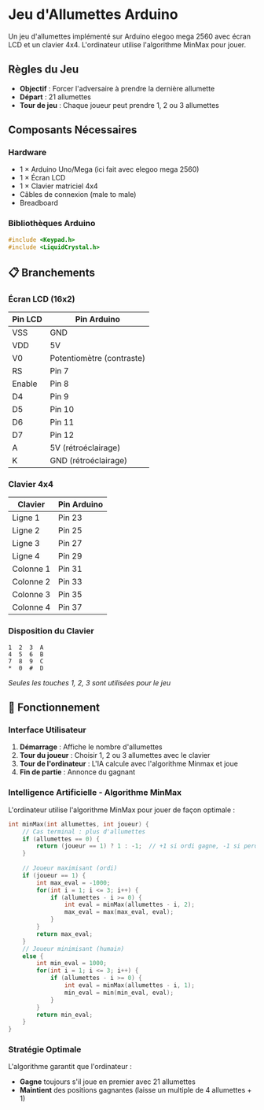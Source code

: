 #  Jeu d'Allumettes Arduino

Un jeu d'allumettes implémenté sur Arduino elegoo mega 2560 avec écran LCD et un clavier 4x4. L'ordinateur utilise l'algorithme MinMax pour jouer.

##  Règles du Jeu

- **Objectif** : Forcer l'adversaire à prendre la dernière allumette
- **Départ** : 21 allumettes
- **Tour de jeu** : Chaque joueur peut prendre 1, 2 ou 3 allumettes

##  Composants Nécessaires

### Hardware
- 1 × Arduino Uno/Mega (ici fait avec elegoo mega 2560)
- 1 × Écran LCD
- 1 × Clavier matriciel 4x4
- Câbles de connexion (male to male)
- Breadboard 

### Bibliothèques Arduino
```cpp
#include <Keypad.h>
#include <LiquidCrystal.h>
```

## 📋 Branchements

### Écran LCD (16x2)
| Pin LCD | Pin Arduino |
|---------|-------------|
| VSS     | GND         |
| VDD     | 5V          |
| V0      | Potentiomètre (contraste) |
| RS      | Pin 7       |
| Enable  | Pin 8       |
| D4      | Pin 9       |
| D5      | Pin 10      |
| D6      | Pin 11      |
| D7      | Pin 12      |
| A       | 5V (rétroéclairage) |
| K       | GND (rétroéclairage) |

### Clavier 4x4
| Clavier | Pin Arduino |
|---------|-------------|
| Ligne 1 | Pin 23      |
| Ligne 2 | Pin 25      |
| Ligne 3 | Pin 27      |
| Ligne 4 | Pin 29      |
| Colonne 1 | Pin 31    |
| Colonne 2 | Pin 33    |
| Colonne 3 | Pin 35    |
| Colonne 4 | Pin 37    |

### Disposition du Clavier
```
1  2  3  A
4  5  6  B  
7  8  9  C
*  0  #  D
```
*Seules les touches 1, 2, 3 sont utilisées pour le jeu*

## 🎯 Fonctionnement

### Interface Utilisateur
1. **Démarrage** : Affiche le nombre d'allumettes
2. **Tour du joueur** : Choisir 1, 2 ou 3 allumettes avec le clavier
3. **Tour de l'ordinateur** : L'IA calcule avec l'algorithme Minmax et joue 
4. **Fin de partie** : Annonce du gagnant

### Intelligence Artificielle - Algorithme MinMax

L'ordinateur utilise l'algorithme MinMax pour jouer de façon optimale :

```cpp
int minMax(int allumettes, int joueur) {
    // Cas terminal : plus d'allumettes
    if (allumettes == 0) {
        return (joueur == 1) ? 1 : -1;  // +1 si ordi gagne, -1 si perd
    }
    
    // Joueur maximisant (ordi)
    if (joueur == 1) {
        int max_eval = -1000;
        for(int i = 1; i <= 3; i++) {
            if (allumettes - i >= 0) {
                int eval = minMax(allumettes - i, 2);
                max_eval = max(max_eval, eval);
            }
        }
        return max_eval;
    }
    // Joueur minimisant (humain)  
    else {
        int min_eval = 1000;
        for(int i = 1; i <= 3; i++) {
            if (allumettes - i >= 0) {
                int eval = minMax(allumettes - i, 1);
                min_eval = min(min_eval, eval);
            }
        }
        return min_eval;
    }
}
```

### Stratégie Optimale
L'algorithme garantit que l'ordinateur :
- **Gagne** toujours s'il joue en premier avec 21 allumettes
- **Maintient** des positions gagnantes (laisse un multiple de 4 allumettes + 1)
